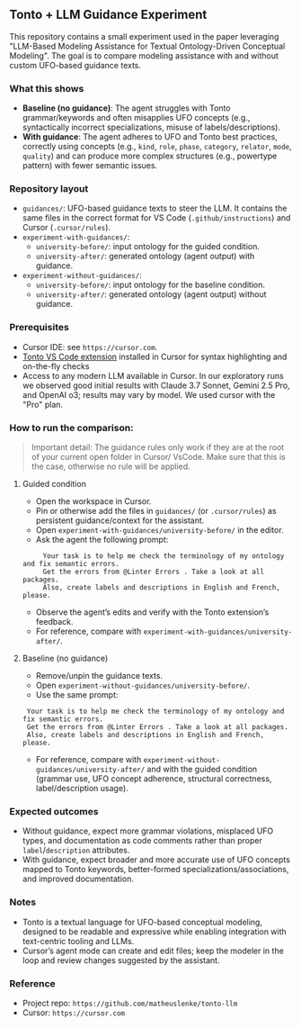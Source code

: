 ## Tonto + LLM Guidance Experiment

This repository contains a small experiment used in the paper leveraging "LLM-Based Modeling Assistance for Textual Ontology-Driven Conceptual Modeling". The goal is to compare modeling assistance with and without custom UFO-based guidance texts.

### What this shows
- **Baseline (no guidance)**: The agent struggles with Tonto grammar/keywords and often misapplies UFO concepts (e.g., syntactically incorrect specializations, misuse of labels/descriptions).
- **With guidance**: The agent adheres to UFO and Tonto best practices, correctly using concepts (e.g., `kind`, `role`, `phase`, `category`, `relator`, `mode`, `quality`) and can produce more complex structures (e.g., powertype pattern) with fewer semantic issues.

### Repository layout
- `guidances/`: UFO-based guidance texts to steer the LLM. It contains the same files in the correct format for VS Code (`.github/instructions`) and Cursor (`.cursor/rules`).
- `experiment-with-guidances/`:
  - `university-before/`: input ontology for the guided condition.
  - `university-after/`: generated ontology (agent output) with guidance.
- `experiment-without-guidances/`:
  - `university-before/`: input ontology for the baseline condition.
  - `university-after/`: generated ontology (agent output) without guidance.

### Prerequisites
- Cursor IDE: see `https://cursor.com`.
- [Tonto VS Code extension](https://marketplace.visualstudio.com/items?itemName=Lenke.tonto) installed in Cursor for syntax highlighting and on-the-fly checks
- Access to any modern LLM available in Cursor. In our exploratory runs we observed good initial results with Claude 3.7 Sonnet, Gemini 2.5 Pro, and OpenAI o3; results may vary by model. We used cursor with the "Pro" plan.

### How to run the comparison:

> Important detail: The guidance rules only work if they are at the root of your current open folder in Cursor/ VsCode. Make sure that this is the case, otherwise no rule will be applied.

1) Guided condition
   - Open the workspace in Cursor.
   - Pin or otherwise add the files in `guidances/` (or `.cursor/rules`) as persistent guidance/context for the assistant.
   - Open `experiment-with-guidances/university-before/` in the editor.
   - Ask the agent the following prompt:
   ```
        Your task is to help me check the terminology of my ontology and fix semantic errors.
        Get the errors from @Linter Errors . Take a look at all packages.
        Also, create labels and descriptions in English and French, please.
   ```
   - Observe the agent’s edits and verify with the Tonto extension’s feedback.
   - For reference, compare with `experiment-with-guidances/university-after/`.

2) Baseline (no guidance)
   - Remove/unpin the guidance texts.
   - Open `experiment-without-guidances/university-before/`.
   - Use the same prompt:
   ```
    Your task is to help me check the terminology of my ontology and fix semantic errors.
    Get the errors from @Linter Errors . Take a look at all packages.
    Also, create labels and descriptions in English and French, please.
   ```
   - For reference, compare with `experiment-without-guidances/university-after/` and with the guided condition (grammar use, UFO concept adherence, structural correctness, label/description usage).

### Expected outcomes
- Without guidance, expect more grammar violations, misplaced UFO types, and documentation as code comments rather than proper `label`/`description` attributes.
- With guidance, expect broader and more accurate use of UFO concepts mapped to Tonto keywords, better-formed specializations/associations, and improved documentation.

### Notes
- Tonto is a textual language for UFO-based conceptual modeling, designed to be readable and expressive while enabling integration with text-centric tooling and LLMs.
- Cursor’s agent mode can create and edit files; keep the modeler in the loop and review changes suggested by the assistant.

### Reference
- Project repo: `https://github.com/matheuslenke/tonto-llm`
- Cursor: `https://cursor.com`


